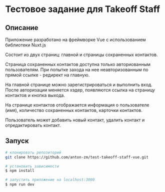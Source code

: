 # Тестовое задание для Takeoff Staff

## Описание

Приложение разработано на фреймворке Vue с использованием библиотеки Nuxt.js

Состоит из двух страниц: главной и страницы сохраненных контактов.

Страница сохраненных контактов доступна только авториованным пользователям.
При попытке захода на нее неавторизованным по прямой ссылке - редирект на главную.

На главной странице можно зарегистрироваться и выполнить вход. После авторизации меняется хэдер, появляются ссылка на страницу контактов и кнопка выхода.

На странице контактов отображается информация о пользователе (имя), количество сохраненных контактов, карточки контактов.

Пользователь может добавить новый контакт, удалить контакт и отредактировать контакт.

## Запуск

```bash
# клонировать репозиторий
git clone https://github.com/anton-zm/test-takeoff-staff-vue.git

# установить зависимости
$ npm install

# запустить приложение на localhost:3000
$ npm run dev


```
